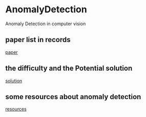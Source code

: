 # AnomalyDetection
Anomaly Detection in computer vision

## paper list in records
[paper](./records/README.md)


## the difficulty and the Potential solution 
[solution](./records/difficulty.md)


## some resources about anomaly detection
[resources](./resources.md)